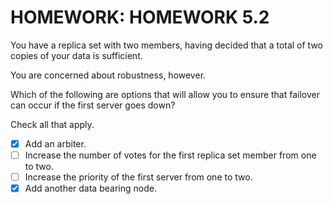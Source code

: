 # HOMEWORK: HOMEWORK 5.2
You have a replica set with two members, having decided that a total of two copies of your data is sufficient.

You are concerned about robustness, however.

Which of the following are options that will allow you to ensure that failover can occur if the first server goes down?

Check all that apply.

- [X] Add an arbiter.
- [ ]  Increase the number of votes for the first replica set member from one to two.
- [ ]  Increase the priority of the first server from one to two.
- [X] Add another data bearing node.

